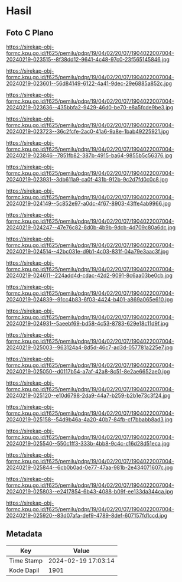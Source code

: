 # Hasil

## Foto C Plano

https://sirekap-obj-formc.kpu.go.id/f625/pemilu/pdpr/19/04/02/20/07/1904022007004-20240219-023515--8f38dd12-9641-4c48-97c0-23f565145846.jpg

https://sirekap-obj-formc.kpu.go.id/f625/pemilu/pdpr/19/04/02/20/07/1904022007004-20240219-023601--56d84149-6122-4a41-9dec-29e6885a852c.jpg

https://sirekap-obj-formc.kpu.go.id/f625/pemilu/pdpr/19/04/02/20/07/1904022007004-20240219-023636--435bbfa2-9429-46d0-be70-e8a5fcde9be3.jpg

https://sirekap-obj-formc.kpu.go.id/f625/pemilu/pdpr/19/04/02/20/07/1904022007004-20240219-023723--36c2fcfe-2ac0-41a6-9a8e-1bab49225921.jpg

https://sirekap-obj-formc.kpu.go.id/f625/pemilu/pdpr/19/04/02/20/07/1904022007004-20240219-023846--7851fb82-387b-4915-ba64-9855b5c56376.jpg

https://sirekap-obj-formc.kpu.go.id/f625/pemilu/pdpr/19/04/02/20/07/1904022007004-20240219-023931--3db611a9-ca0f-431b-912b-9c2d7fd0c0c8.jpg

https://sirekap-obj-formc.kpu.go.id/f625/pemilu/pdpr/19/04/02/20/07/1904022007004-20240219-024149--5c852e97-a0dc-4f67-8903-43ffe4ab9966.jpg

https://sirekap-obj-formc.kpu.go.id/f625/pemilu/pdpr/19/04/02/20/07/1904022007004-20240219-024247--47e76c82-8d0b-4b9b-9dcb-4d709c80a6dc.jpg

https://sirekap-obj-formc.kpu.go.id/f625/pemilu/pdpr/19/04/02/20/07/1904022007004-20240219-024514--42bc031e-d9b1-4c03-831f-04a79e3aac3f.jpg

https://sirekap-obj-formc.kpu.go.id/f625/pemilu/pdpr/19/04/02/20/07/1904022007004-20240219-024611--224add4d-cdac-42d2-9091-8c6aa03be0cb.jpg

https://sirekap-obj-formc.kpu.go.id/f625/pemilu/pdpr/19/04/02/20/07/1904022007004-20240219-024839--91cc4b83-6f03-4424-b401-a869a065e610.jpg

https://sirekap-obj-formc.kpu.go.id/f625/pemilu/pdpr/19/04/02/20/07/1904022007004-20240219-024931--5aeebf69-bd58-4c53-8783-629e18c11d9f.jpg

https://sirekap-obj-formc.kpu.go.id/f625/pemilu/pdpr/19/04/02/20/07/1904022007004-20240219-025003--963124a4-8d5d-46c7-ad3d-057781a225e7.jpg

https://sirekap-obj-formc.kpu.go.id/f625/pemilu/pdpr/19/04/02/20/07/1904022007004-20240219-025050--d0117b54-a7af-42a8-8c51-8e2ae6652ae0.jpg

https://sirekap-obj-formc.kpu.go.id/f625/pemilu/pdpr/19/04/02/20/07/1904022007004-20240219-025120--e10d6798-2da9-44a7-b259-b2b1e73c3f24.jpg

https://sirekap-obj-formc.kpu.go.id/f625/pemilu/pdpr/19/04/02/20/07/1904022007004-20240219-025158--54d9b46a-4a20-40b7-84fb-cf7bbabb8ad3.jpg

https://sirekap-obj-formc.kpu.go.id/f625/pemilu/pdpr/19/04/02/20/07/1904022007004-20240219-025540--550c1ff3-333b-4bb8-9c4c-c16d28d51eca.jpg

https://sirekap-obj-formc.kpu.go.id/f625/pemilu/pdpr/19/04/02/20/07/1904022007004-20240219-025844--6cb0b0ad-0e77-47aa-981b-2e434071607c.jpg

https://sirekap-obj-formc.kpu.go.id/f625/pemilu/pdpr/19/04/02/20/07/1904022007004-20240219-025803--e2417854-6b43-4088-b09f-ee133da344ca.jpg

https://sirekap-obj-formc.kpu.go.id/f625/pemilu/pdpr/19/04/02/20/07/1904022007004-20240219-025920--83d07afa-def9-4789-8def-607157fd1ccd.jpg


## Metadata

| Key        | Value               |
| ---------- | ------------------- |
| Time Stamp | 2024-02-19 17:03:14 |
| Kode Dapil | 1901                |



